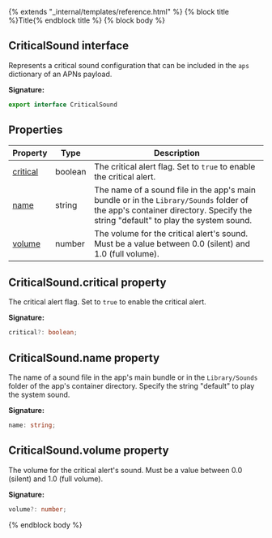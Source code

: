 {% extends "_internal/templates/reference.html" %}
{% block title %}Title{% endblock title %}
{% block body %}

## CriticalSound interface

Represents a critical sound configuration that can be included in the `aps` dictionary of an APNs payload.

<b>Signature:</b>

```typescript
export interface CriticalSound 
```

## Properties

|  Property | Type | Description |
|  --- | --- | --- |
|  [critical](./firebase-admin_messaging.criticalsound.md#criticalsoundcritical_property) | boolean | The critical alert flag. Set to <code>true</code> to enable the critical alert. |
|  [name](./firebase-admin_messaging.criticalsound.md#criticalsoundname_property) | string | The name of a sound file in the app's main bundle or in the <code>Library/Sounds</code> folder of the app's container directory. Specify the string "default" to play the system sound. |
|  [volume](./firebase-admin_messaging.criticalsound.md#criticalsoundvolume_property) | number | The volume for the critical alert's sound. Must be a value between 0.0 (silent) and 1.0 (full volume). |

## CriticalSound.critical property

The critical alert flag. Set to `true` to enable the critical alert.

<b>Signature:</b>

```typescript
critical?: boolean;
```

## CriticalSound.name property

The name of a sound file in the app's main bundle or in the `Library/Sounds` folder of the app's container directory. Specify the string "default" to play the system sound.

<b>Signature:</b>

```typescript
name: string;
```

## CriticalSound.volume property

The volume for the critical alert's sound. Must be a value between 0.0 (silent) and 1.0 (full volume).

<b>Signature:</b>

```typescript
volume?: number;
```
{% endblock body %}
